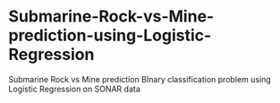 # Submarine-Rock-vs-Mine-prediction-using-Logistic-Regression
Submarine Rock vs Mine prediction BInary classification problem using Logistic Regression on SONAR data
